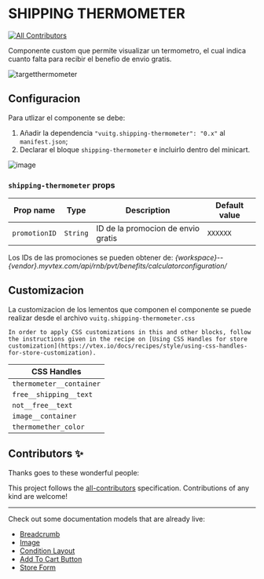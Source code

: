

# SHIPPING THERMOMETER

<!-- DOCS-IGNORE:start -->
<!-- ALL-CONTRIBUTORS-BADGE:START - Do not remove or modify this section -->
[![All Contributors](https://img.shields.io/badge/all_contributors-0-orange.svg?style=flat-square)](#contributors-)
<!-- ALL-CONTRIBUTORS-BADGE:END -->
<!-- DOCS-IGNORE:end -->

 Componente custom que permite visualizar un termometro, el cual indica cuanto falta para recibir el benefio de envio gratis.
 
 ![targetthermometer](https://user-images.githubusercontent.com/62782975/173135293-6adf7ee7-52fc-4af5-a8ed-b90b6f346690.JPG)




## Configuracion

Para utlizar el componente se debe:

1. Añadir la dependencia `"vuitg.shipping-thermometer": "0.x"` al `manifest.json`;
2. Declarar el bloque `shipping-thermometer` e incluirlo dentro del minicart.

![image](https://user-images.githubusercontent.com/62782975/173134448-9110385b-6e03-4655-9b4e-dfd007806772.png)


### `shipping-thermometer` props

| Prop name    | Type            | Description    | Default value                                                                                                                               |
| ------------ | --------------- | --------------------------------------------------------------------------------------------------------------------------------------------- | ---------- | 
| `promotionID`      | `String`       | ID de la promocion de envio gratis        | `XXXXXX`        |

Los IDs de las promociones se pueden obtener de: *{workspace}--{vendor}.myvtex.com/api/rnb/pvt/benefits/calculatorconfiguration/*
 

## Customizacion

La customizacion de los lementos que componen el componente se puede realizar desde el archivo `vuitg.shipping-thermometer.css`

`In order to apply CSS customizations in this and other blocks, follow the instructions given in the recipe on [Using CSS Handles for store customization](https://vtex.io/docs/recipes/style/using-css-handles-for-store-customization).`



| CSS Handles |
| ----------- | 
| `thermometer__container` | 
| `free__shipping__text` | 
| `not__free__text` | 
| `image__container` | 
| `thermomether_color` |



<!-- DOCS-IGNORE:start -->

## Contributors ✨

Thanks goes to these wonderful people:

<!-- ALL-CONTRIBUTORS-LIST:START - Do not remove or modify this section -->
<!-- prettier-ignore-start -->
<!-- markdownlint-disable -->
<!-- markdownlint-enable -->
<!-- prettier-ignore-end -->
<!-- ALL-CONTRIBUTORS-LIST:END -->

This project follows the [all-contributors](https://github.com/all-contributors/all-contributors) specification. Contributions of any kind are welcome!

<!-- DOCS-IGNORE:end -->

---- 

Check out some documentation models that are already live: 
- [Breadcrumb](https://github.com/vtex-apps/breadcrumb)
- [Image](https://vtex.io/docs/components/general/vtex.store-components/image)
- [Condition Layout](https://vtex.io/docs/components/all/vtex.condition-layout@1.1.6/)
- [Add To Cart Button](https://vtex.io/docs/components/content-blocks/vtex.add-to-cart-button@0.9.0/)
- [Store Form](https://vtex.io/docs/components/all/vtex.store-form@0.3.4/)
